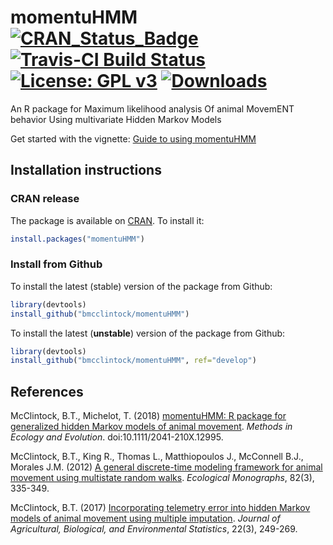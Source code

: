 # momentuHMM [![CRAN_Status_Badge](http://www.r-pkg.org/badges/version/momentuHMM)](https://cran.r-project.org/package=momentuHMM) [![Travis-CI Build Status](https://api.travis-ci.org/bmcclintock/momentuHMM.svg?branch=develop)](https://travis-ci.org/bmcclintock/momentuHMM) [![License: GPL v3](https://img.shields.io/badge/License-GPL%20v3-blue.svg)](http://www.gnu.org/licenses/gpl-3.0) [![Downloads](http://cranlogs.r-pkg.org/badges/momentuHMM)](https://cran.r-project.org/package=momentuHMM)

An R package for Maximum likelihood analysis Of animal MovemENT behavior Using multivariate Hidden Markov Models 

Get started with the vignette: [Guide to using momentuHMM](https://cran.r-project.org/package=momentuHMM/vignettes/momentuHMM.pdf)

## Installation instructions

### CRAN release
The package is available on [CRAN](https://cran.r-project.org/package=momentuHMM). To install it:
``` R
install.packages("momentuHMM")
```

### Install from Github
To install the latest (stable) version of the package from Github:
``` R
library(devtools)
install_github("bmcclintock/momentuHMM")
```

To install the latest (**unstable**) version of the package from Github:
``` R
library(devtools)
install_github("bmcclintock/momentuHMM", ref="develop")
```

## References
McClintock, B.T., Michelot, T. (2018) [momentuHMM: R package for generalized hidden Markov models of animal movement](http://dx.doi.org/10.1111/2041-210X.12995). *Methods in Ecology and Evolution*. doi:10.1111/2041-210X.12995.

McClintock, B.T., King R., Thomas L., Matthiopoulos J., McConnell B.J., Morales J.M. (2012) [A general discrete-time modeling framework for animal movement using multistate random walks](http://onlinelibrary.wiley.com/doi/10.1890/11-0326.1/full). *Ecological Monographs*, 82(3), 335-349.

McClintock, B.T. (2017) [Incorporating telemetry error into hidden Markov models of animal movement using multiple imputation](https://link.springer.com/article/10.1007/s13253-017-0285-6). *Journal of Agricultural, Biological, and Environmental Statistics*, 22(3), 249-269.
